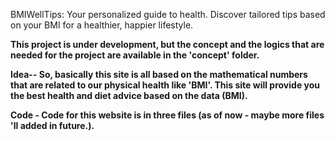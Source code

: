 
BMIWellTips: Your personalized guide to health. Discover tailored tips based on your BMI for a healthier, happier lifestyle.



<strong> This project is under development, but the concept and the logics that are needed for the project are available in the 'concept' folder. <strong>



Idea-- So, basically this site is all based on the mathematical numbers that are related to our physical health like 'BMI'. This site will provide you the best health and diet advice based on the data (BMI).


Code - Code for this website is in three files (as of now - maybe more files 'll added in future.).




